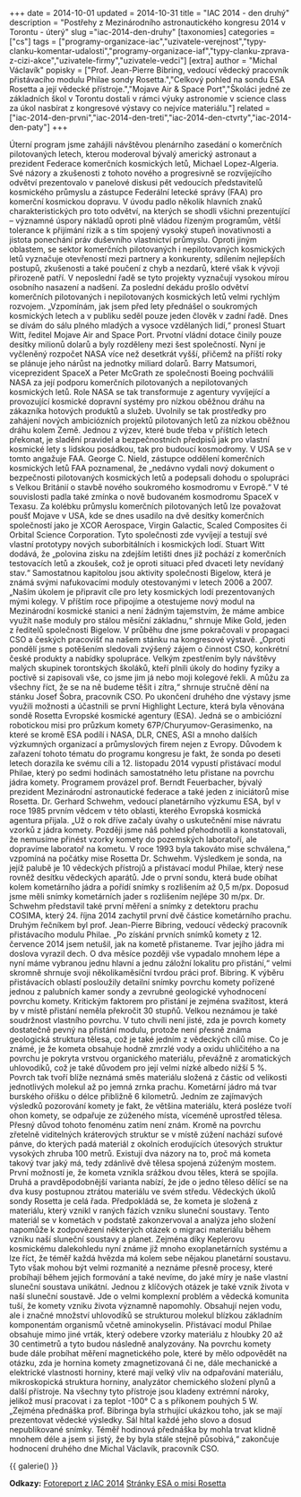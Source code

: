 +++
date = 2014-10-01
updated = 2014-10-31
title = "IAC 2014 - den druhý"
description = "Postřehy z Mezinárodního astronautického kongresu 2014 v Torontu - úterý"
slug ="iac-2014-den-druhy"
[taxonomies]
categories = ["cs"]
tags = ["programy-organizace-iac","uzivatele-verejnost","typy-clanku-komentar-udalosti","programy-organizace-iaf","typy-clanku-zprava-z-cizi-akce","uzivatele-firmy","uzivatele-vedci"]
[extra]
author = "Michal Václavík"
popisky = ["Prof. Jean-Pierre Bibring, vedoucí vědecký pracovník přistávacího modulu Philae sondy Rosetta.","Celkový pohled na sondu ESA Rosetta a její vědecké přístroje.","Mojave Air &amp; Space Port","Školáci jedné ze základních škol v Torontu dostali v rámci výuky astronomie v science class za úkol nasbírat z kongresové výstavy co nejvíce materiálu."]
related = ["iac-2014-den-prvni","iac-2014-den-treti","iac-2014-den-ctvrty","iac-2014-den-paty"]
+++

Úterní program jsme zahájili návštěvou plenárního zasedání o komerčních pilotovaných letech, kterou moderoval bývalý americký astronaut a prezident Federace komerčních kosmických letů, Michael Lopez-Algeria. Své názory a zkušenosti z tohoto nového a progresivně se rozvíjejícího odvětví prezentovalo v panelové diskusi pět vedoucích představitelů kosmického průmyslu a zástupce Federální letecké správy (FAA) pro komerční kosmickou dopravu. V úvodu padlo několik hlavních znaků charakteristických pro toto odvětví, na kterých se shodli všichni prezentující – významné úspory nákladů oproti plně vládou řízeným programům, větší tolerance k přijímání rizik a s tím spojený vysoký stupeň inovativnosti a jistota ponechání práv duševního vlastnictví průmyslu. Oproti jiným oblastem, se sektor komerčních pilotovaných i nepilotovaných kosmických letů vyznačuje otevřeností mezi partnery a konkurenty, sdílením nejlepších postupů, zkušenosti a také poučení z chyb a nezdarů, které však k vývoji přirozeně patří. V neposlední řadě se tyto projekty vyznačují vysokou mírou osobního nasazení a nadšení. Za poslední dekádu prošlo odvětví komerčních pilotovaných i nepilotovaných kosmických letů velmi rychlým rozvojem. „Vzpomínám, jak jsem před lety přednášel o soukromých kosmických letech a v publiku seděl pouze jeden člověk v zadní řadě. Dnes se dívám do sálu plného mladých a vysoce vzdělaných lidí,“ pronesl Stuart Witt, ředitel Mojave Air and Space Port. Prvotní vládní dotace činily pouze desítky milionů dolarů a byly rozděleny mezi šest společností. Nyní je vyčleněný rozpočet NASA více než desetkrát vyšší, přičemž na příští roky se plánuje jeho nárůst na jednotky miliard dolarů. Barry Matsumori, viceprezident SpaceX a Peter McGrath ze společnosti Boeing pochválili NASA za její podporu komerčních pilotovaných a nepilotovaných kosmických letů. Role NASA se tak transformuje z agentury vyvíjející a provozující kosmické dopravní systémy pro nízkou oběžnou dráhu na zákazníka hotových produktů a služeb. Uvolnily se tak prostředky pro zahájení nových ambiciózních projektů pilotovaných letů za nízkou oběžnou dráhu kolem Země. Jednou z výzev, které bude třeba v příštích letech překonat, je sladění pravidel a bezpečnostních předpisů jak pro vlastní kosmické lety s lidskou posádkou, tak pro budoucí kosmodromy. V USA se v tomto angažuje FAA. George C. Nield, zástupce oddělení komerčních kosmických letů FAA poznamenal, že „nedávno vydali nový dokument o bezpečnosti pilotovaných kosmických letů a podepsali dohodu o spolupráci s Velkou Británií o stavbě nového soukromého kosmodromu v Evropě.“ V té souvislosti padla také zmínka o nově budovaném kosmodromu SpaceX v Texasu. Za kolébku průmyslu komerčních pilotovaných letů lze považovat poušť Mojave v USA, kde se dnes usadilo na dvě desítky komerčních společností jako je XCOR Aerospace, Virgin Galactic, Scaled Composites či Orbital Science Corporation. Tyto společnosti zde vyvíjejí a testují své vlastní prototypy nových suborbitálních i kosmických lodí. Stuart Witt dodává, že „polovina zisku na zdejším letišti dnes již pochází z komerčních testovacích letů a zkoušek, což je oproti situaci před dvaceti lety nevídaný stav.“ Samostatnou kapitolou jsou aktivity společnosti Bigelow, která je známá svými nafukovacími moduly otestovanými v letech 2006 a 2007. „Naším úkolem je připravit cíle pro lety kosmických lodí prezentovaných mými kolegy. V příštím roce připojíme a otestujeme nový modul na Mezinárodní kosmické stanici a není žádným tajemstvím, že máme ambice využít naše moduly pro stálou měsíční základnu,“ shrnuje Mike Gold, jeden z ředitelů společnosti Bigelow. V průběhu dne jsme pokračovali v propagaci CSO a českých pracovišť na našem stánku na kongresové výstavě. „Oproti pondělí jsme s potěšením sledovali zvýšený zájem o činnost CSO, konkrétní české produkty a nabídky spolupráce. Velkým zpestřením byly návštěvy malých skupinek torontských školáků, kteří plnili úkoly do hodiny fyziky a poctivě si zapisovali vše, co jsme jim já nebo moji kolegové řekli. A můžu za všechny říct, že se na ně budeme těšit i zítra,“ shrnuje stručně dění na stánku Josef Šobra, pracovník CSO. Po ukončení druhého dne výstavy jsme využili možnosti a účastnili se první Highlight Lecture, která byla věnována sondě Rosetta Evropské kosmické agentury (ESA). Jedná se o ambiciózní robotickou misi pro průzkum komety 67P/Churyumov-Gerasimenko, na které se kromě ESA podílí i NASA, DLR, CNES, ASI a mnoho dalších výzkumných organizací a průmyslových firem nejen z Evropy. Důvodem k zařazení tohoto tématu do programu kongresu je fakt, že sonda po deseti letech dorazila ke svému cíli a 12. listopadu 2014 vypustí přistávací modul Philae, který po sedmi hodinách samostatného letu přistane na povrchu jádra komety. Programem provázel prof. Berndt Feuerbacher, bývalý prezident Mezinárodní astronautické federace a také jeden z iniciátorů mise Rosetta. Dr. Gerhard Schwehm, vedoucí planetárního výzkumu ESA, byl v roce 1985 prvním vědcem v této oblasti, kterého Evropská kosmická agentura přijala. „Už o rok dříve začaly úvahy o uskutečnění mise návratu vzorků z jádra komety. Později jsme náš pohled přehodnotili a konstatovali, že nemusíme přinést vzorky komety do pozemských laboratoří, ale dopravíme laboratoř na kometu. V roce 1993 byla takováto mise schválena,“ vzpomíná na počátky mise Rosetta Dr. Schwehm. Výsledkem je sonda, na jejíž palubě je 10 vědeckých přístrojů a přistávací modul Philae, který nese rovněž desítku vědeckých aparátů. Jde o první sondu, která bude obíhat kolem kometárního jádra a pořídí snímky s rozlišením až 0,5 m/px. Doposud jsme měli snímky kometárních jader s rozlišením nejlépe 30 m/px. Dr. Schwehm představil také první měření a snímky z detektoru prachu COSIMA, který 24. října 2014 zachytil první dvě částice kometárního prachu. Druhým řečníkem byl prof. Jean-Pierre Bibring, vedoucí vědecký pracovník přistávacího modulu Philae. „Po získání prvních snímků komety z 12. července 2014 jsem netušil, jak na kometě přistaneme. Tvar jejího jádra mi doslova vyrazil dech. O dva měsíce později vše vypadalo mnohem lépe a nyní máme vybranou jednu hlavní a jednu záložní lokalitu pro přistání,“ velmi skromně shrnuje svoji několikaměsíční tvrdou práci prof. Bibring. K výběru přistávacích oblastí posloužily detailní snímky povrchu komety pořízené jednou z palubních kamer sondy a zevrubné geologické vyhodnocení povrchu komety. Kritickým faktorem pro přistání je zejména svažitost, která by v místě přistání neměla překročit 30 stupňů. Velkou neznámou je také soudržnost vlastního povrchu. V tuto chvíli není jisté, zda je povrch komety dostatečně pevný na přistání modulu, protože není přesně známa geologická struktura tělesa, což je také jedním z vědeckých cílů mise. Co je známé, je že kometa obsahuje hodně zmrzlé vody a oxidu uhličitého a na povrchu je pokryta vrstvou organického materiálu, převážně z aromatických uhlovodíků, což je také důvodem pro její velmi nízké albedo nižší 5 %. Povrch tak tvoří blíže neznámá směs materiálu složená z částic od velikosti jednotlivých molekul až po jemná zrnka prachu. Kometární jádro má tvar burského oříšku o délce přibližně 6 kilometrů. Jedním ze zajímavých výsledků pozorování komety je fakt, že většina materiálu, která posléze tvoří ohon komety, se odpařuje ze zúženého místa, víceméně uprostřed tělesa. Přesný důvod tohoto fenoménu zatím není znám. Kromě na povrchu zřetelně viditelných kráterových struktur se v místě zúžení nachází suťové pánve, do kterých padá materiál z okolních erodujících útesových struktur vysokých zhruba 100 metrů. Existují dva názory na to, proč má kometa takový tvar jaký má, tedy zdánlivě dvě tělesa spojená zúženým mostem. První možností je, že kometa vznikla srážkou dvou těles, která se spojila. Druhá a pravděpodobnější varianta nabízí, že jde o jedno těleso dělící se na dva kusy postupnou ztrátou materiálu ve svém středu. Vědeckých úkolů sondy Rosetta je celá řada. Předpokládá se, že kometa je složená z materiálu, který vznikl v raných fázích vzniku sluneční soustavy. Tento materiál se v kometách v podstatě zakonzervoval a analýza jeho složení napomůže k zodpovězení některých otázek o migraci materiálu během vzniku naší sluneční soustavy a planet. Zejména díky Keplerovu kosmickému dalekohledu nyní známe již mnoho exoplanetárních systému a lze říct, že téměř každá hvězda má kolem sebe nějakou planetární soustavu. Tyto však mohou být velmi rozmanité a neznáme přesně procesy, které probíhají během jejich formování a také nevíme, do jaké míry je naše vlastní sluneční soustava unikátní. Jednou z klíčových otázek je také vznik života v naší sluneční soustavě. Jde o velmi komplexní problém a vědecká komunita tuší, že komety vzniku života významně napomohly. Obsahují nejen vodu, ale i značné množství uhlovodíků se strukturou molekul blízkou základním komponentám organismů včetně aminokyselin. Přistávací modul Philae obsahuje mimo jiné vrták, který odebere vzorky materiálu z hloubky 20 až 30 centimetrů a tyto budou následně analyzovány. Na povrchu komety bude dále probíhat měření magnetického pole, které by mělo odpovědět na otázku, zda je hornina komety zmagnetizovaná či ne, dále mechanické a elektrické vlastnosti horniny, které mají velký vliv na odpařování materiálu, mikroskopická struktura horniny, analyzátor chemického složení plynů a další přístroje. Na všechny tyto přístroje jsou kladeny extrémní nároky, jelikož musí pracovat i za teplot -100° C a s příkonem pouhých 5 W. „Zejména přednáška prof. Bibringa byla strhující ukázkou toho, jak se mají prezentovat vědecké výsledky. Sál hltal každé jeho slovo a dosud nepublikované snímky. Téměř hodinová přednáška by mohla trvat klidně mnohem déle a jsem si jistý, že by byla stále stejně působivá,“ zakončuje hodnocení druhého dne Michal Václavík, pracovník CSO.

{{ galerie() }}

**Odkazy:**
[Fotoreport z IAC 2014]
[Stránky ESA o misi Rosetta]

[Fotoreport z IAC 2014]: https://www.facebook.com/media/set/?set
[Stránky ESA o misi Rosetta]: http://www.esa.int/Our_Activities/Space_Science/Rosetta
